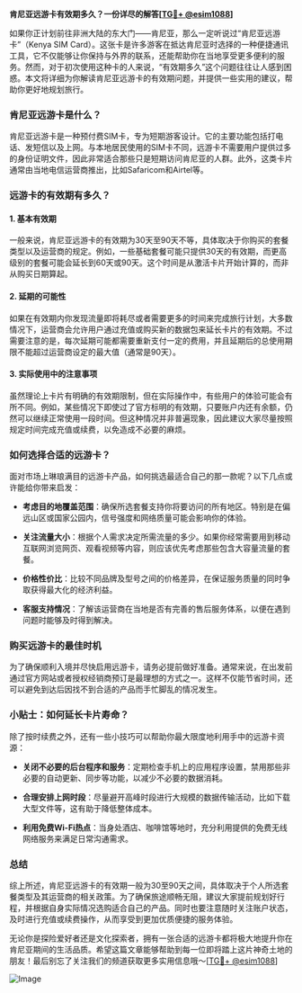 **肯尼亚远游卡有效期多久？一份详尽的解答[[TG💪+ @esim1088](https://t.me/s/esim1088)]**

如果你正计划前往非洲大陆的东大门——肯尼亚，那么一定听说过“肯尼亚远游卡”（Kenya SIM Card）。这张卡是许多游客在抵达肯尼亚时选择的一种便捷通讯工具，它不仅能够让你保持与外界的联系，还能帮助你在当地享受更多便利的服务。然而，对于初次使用这种卡的人来说，“有效期多久”这个问题往往让人感到困惑。本文将详细为你解读肯尼亚远游卡的有效期问题，并提供一些实用的建议，帮助你更好地规划旅行。

### 肯尼亚远游卡是什么？

肯尼亚远游卡是一种预付费SIM卡，专为短期游客设计。它的主要功能包括打电话、发短信以及上网。与本地居民使用的SIM卡不同，远游卡不需要用户提供过多的身份证明文件，因此非常适合那些只是短期访问肯尼亚的人群。此外，这类卡片通常由当地电信运营商推出，比如Safaricom和Airtel等。

### 远游卡的有效期有多久？

#### 1. 基本有效期

一般来说，肯尼亚远游卡的有效期为30天至90天不等，具体取决于你购买的套餐类型以及运营商的规定。例如，一些基础套餐可能只提供30天的有效期，而更高级别的套餐可能会延长到60天或90天。这个时间是从激活卡片开始计算的，而非从购买日期算起。

#### 2. 延期的可能性

如果在有效期内你发现流量即将耗尽或者需要更多的时间来完成旅行计划，大多数情况下，运营商会允许用户通过充值或购买新的数据包来延长卡片的有效期。不过需要注意的是，每次延期可能都需要重新支付一定的费用，并且延期后的总使用期限不能超过运营商设定的最大值（通常是90天）。

#### 3. 实际使用中的注意事项

虽然理论上卡片有明确的有效期限制，但在实际操作中，有些用户的体验可能会有所不同。例如，某些情况下即使过了官方标明的有效期，只要账户内还有余额，仍然可以继续正常使用一段时间。但这种情况并非普遍现象，因此建议大家尽量按照规定时间完成充值或续费，以免造成不必要的麻烦。

### 如何选择合适的远游卡？

面对市场上琳琅满目的远游卡产品，如何挑选最适合自己的那一款呢？以下几点或许能给你带来启发：

- **考虑目的地覆盖范围**：确保所选套餐支持你将要访问的所有地区。特别是在偏远山区或国家公园内，信号强度和网络质量可能会影响你的体验。
  
- **关注流量大小**：根据个人需求决定所需流量的多少。如果你经常需要用到移动互联网浏览网页、观看视频等内容，则应该优先考虑那些包含大容量流量的套餐。
  
- **价格性价比**：比较不同品牌及型号之间的价格差异，在保证服务质量的同时争取获得最大化的经济利益。
  
- **客服支持情况**：了解该运营商在当地是否有完善的售后服务体系，以便在遇到问题时能够及时得到解决。

### 购买远游卡的最佳时机

为了确保顺利入境并尽快启用远游卡，请务必提前做好准备。通常来说，在出发前通过官方网站或者授权经销商预订是最理想的方式之一。这样不仅能节省时间，还可以避免到达后因找不到合适的产品而手忙脚乱的情况发生。

### 小贴士：如何延长卡片寿命？

除了按时续费之外，还有一些小技巧可以帮助你最大限度地利用手中的远游卡资源：

- **关闭不必要的后台程序和服务**：定期检查手机上的应用程序设置，禁用那些非必要的自动更新、同步等功能，以减少不必要的数据消耗。
  
- **合理安排上网时段**：尽量避开高峰时段进行大规模的数据传输活动，比如下载大型文件等，这有助于降低整体成本。
  
- **利用免费Wi-Fi热点**：当身处酒店、咖啡馆等地时，充分利用提供的免费无线网络服务来满足日常沟通需求。

### 总结

综上所述，肯尼亚远游卡的有效期一般为30至90天之间，具体取决于个人所选套餐类型及其运营商的相关政策。为了确保旅途顺畅无阻，建议大家提前规划好行程，并根据自身实际情况选购适合自己的产品。同时也要注意随时关注账户状态，及时进行充值或续费操作，从而享受到更加优质便捷的服务体验。

无论你是探险爱好者还是文化探索者，拥有一张合适的远游卡都将极大地提升你在肯尼亚期间的生活品质。希望这篇文章能够帮助到每一位即将踏上这片神奇土地的朋友！最后别忘了关注我们的频道获取更多实用信息哦～[[TG💪+ @esim1088](https://t.me/s/esim1088)] 

![Image](https://i.postimg.cc/4NQfJmqS/Snipaste-2025-05-13-00-14-12.png)